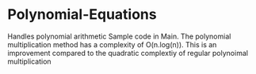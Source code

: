 # Polynomial-Equations

Handles polynomial arithmetic 
Sample code in Main. 
The polynomial multiplication method has a complexity of O(n.log(n)). This is an improvement compared to the quadratic complextiy of regular polynoimal multiplication
